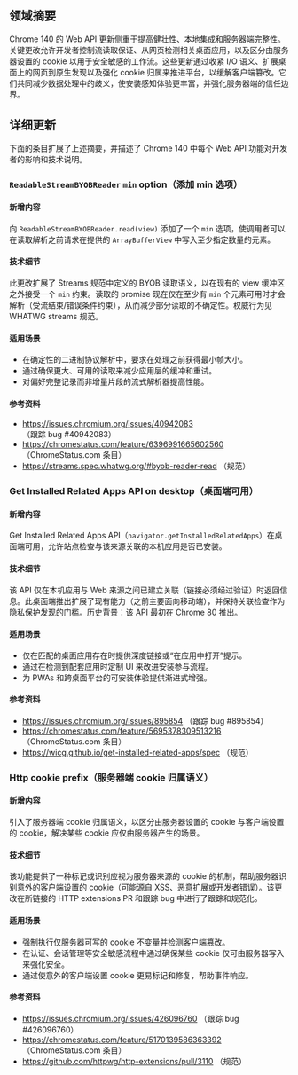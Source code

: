 ## 领域摘要

Chrome 140 的 Web API 更新侧重于提高健壮性、本地集成和服务器端完整性。关键更改允许开发者控制流读取保证、从网页检测相关桌面应用，以及区分由服务器设置的 cookie 以用于安全敏感的工作流。这些更新通过收紧 I/O 语义、扩展桌面上的网页到原生发现以及强化 cookie 归属来推进平台，以缓解客户端篡改。它们共同减少数据处理中的歧义，使安装感知体验更丰富，并强化服务器端的信任边界。

## 详细更新

下面的条目扩展了上述摘要，并描述了 Chrome 140 中每个 Web API 功能对开发者的影响和技术说明。

### `ReadableStreamBYOBReader` `min` option（添加 min 选项）

#### 新增内容
向 `ReadableStreamBYOBReader.read(view)` 添加了一个 `min` 选项，使调用者可以在读取解析之前请求在提供的 `ArrayBufferView` 中写入至少指定数量的元素。

#### 技术细节
此更改扩展了 Streams 规范中定义的 BYOB 读取语义，以在现有的 view 缓冲区之外接受一个 `min` 约束。读取的 promise 现在仅在至少有 `min` 个元素可用时才会解析（受流结束/错误条件约束），从而减少部分读取的不确定性。权威行为见 WHATWG streams 规范。

#### 适用场景
- 在确定性的二进制协议解析中，要求在处理之前获得最小帧大小。  
- 通过确保更大、可用的读取来减少应用层的缓冲和重试。  
- 对偏好完整记录而非增量片段的流式解析器提高性能。

#### 参考资料
- https://issues.chromium.org/issues/40942083 （跟踪 bug #40942083）  
- https://chromestatus.com/feature/6396991665602560 （ChromeStatus.com 条目）  
- https://streams.spec.whatwg.org/#byob-reader-read （规范）

### Get Installed Related Apps API on desktop（桌面端可用）

#### 新增内容
Get Installed Related Apps API（`navigator.getInstalledRelatedApps`）在桌面端可用，允许站点检查与该来源关联的本机应用是否已安装。

#### 技术细节
该 API 仅在本机应用与 Web 来源之间已建立关联（链接必须经过验证）时返回信息。此桌面端推出扩展了现有能力（之前主要面向移动端），并保持关联检查作为隐私保护发现的门槛。历史背景：该 API 最初在 Chrome 80 推出。

#### 适用场景
- 仅在匹配的桌面应用存在时提供深度链接或“在应用中打开”提示。  
- 通过在检测到配套应用时定制 UI 来改进安装参与流程。  
- 为 PWAs 和跨桌面平台的可安装体验提供渐进式增强。

#### 参考资料
- https://issues.chromium.org/issues/895854 （跟踪 bug #895854）  
- https://chromestatus.com/feature/5695378309513216 （ChromeStatus.com 条目）  
- https://wicg.github.io/get-installed-related-apps/spec （规范）

### Http cookie prefix（服务器端 cookie 归属语义）

#### 新增内容
引入了服务器端 cookie 归属语义，以区分由服务器设置的 cookie 与客户端设置的 cookie，解决某些 cookie 应仅由服务器产生的场景。

#### 技术细节
该功能提供了一种标记或识别应视为服务器来源的 cookie 的机制，帮助服务器识别意外的客户端设置的 cookie（可能源自 XSS、恶意扩展或开发者错误）。该更改在所链接的 HTTP extensions PR 和跟踪 bug 中进行了跟踪和规范化。

#### 适用场景
- 强制执行仅服务器可写的 cookie 不变量并检测客户端篡改。  
- 在认证、会话管理等安全敏感流程中通过确保某些 cookie 仅可由服务器写入来强化安全。  
- 通过使意外的客户端设置 cookie 更易标记和修复，帮助事件响应。

#### 参考资料
- https://issues.chromium.org/issues/426096760 （跟踪 bug #426096760）  
- https://chromestatus.com/feature/5170139586363392 （ChromeStatus.com 条目）  
- https://github.com/httpwg/http-extensions/pull/3110 （规范）